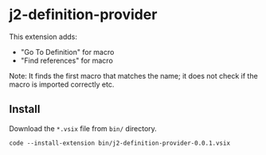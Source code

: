 # j2-definition-provider

This extension adds:

- "Go To Definition" for macro
- "Find references" for macro

Note: It finds the first macro that matches the name; it does not check if the macro is imported correctly etc.

## Install

Download the `*.vsix` file from `bin/` directory.

```
code --install-extension bin/j2-definition-provider-0.0.1.vsix
```
